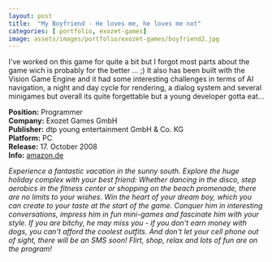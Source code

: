 ```yaml
---
layout: post
title:  "My Boyfriend - He loves me, he loves me not"
categories: [ portfolio, exozet-games]
image: assets/images/portfolio/exozet-games/boyfriend2.jpg
---
```

I've worked on this game for quite a bit but I forgot most parts about the game wich is probably for the better ... ;) It also has been built with the Vision Game Engine and it had some interesting challenges in terms of AI navigation, a night and day cycle for rendering, a dialog system and several minigames but overall its quite forgettable but a young developer gotta eat...

**Position:** Programmer  
**Company:** Exozet Games GmbH  
**Publisher:** dtp young entertainment GmbH & Co. KG   
**Platform:** PC   
**Release:** 17. October 2008  
**Info:** [amazon.de](http://www.amazon.de/My-Boyfriend-liebt-mich-nicht/dp/B001CQFMZ4/ref=sr_1_3?ie=UTF8&s=videogames&qid=1247347751&sr=1-3)

*Experience a fantastic vacation in the sunny south. Explore the huge holiday complex with your best friend: Whether dancing in the disco, step aerobics in the fitness center or shopping on the beach promenade, there are no limits to your wishes. Win the heart of your dream boy, which you can create to your taste at the start of the game. Conquer him in interesting conversations, impress him in fun mini-games and fascinate him with your style. If you are bitchy, he may miss you - if you don't earn money with dogs, you can't afford the coolest outfits. And don't let your cell phone out of sight, there will be an SMS soon! Flirt, shop, relax and lots of fun are on the program!*

   